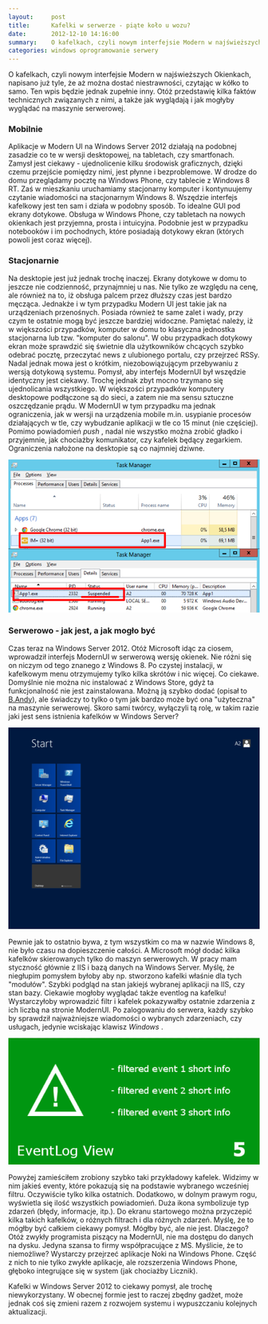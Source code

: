```yaml
---
layout:     post
title:      Kafelki w serwerze - piąte koło u wozu?
date:       2012-12-10 14:16:00
summary:    O kafelkach, czyli nowym interfejsie Modern w najświeższych Okienkach, napisano już tyle, że aż można dostać niestrawności, czytając w kółko to samo. Ten wpis będzie jednak zupełnie inny. Otóż przedstawię kilka faktów technicznych związanych z nimi, a także jak wyglądają i jak mogłyby wyglądać na ma...
categories: windows oprogramowanie serwery
---
```




O kafelkach, czyli nowym interfejsie Modern w najświeższych Okienkach, napisano już tyle, że aż można dostać niestrawności, czytając w kółko to samo. Ten wpis będzie jednak zupełnie inny. Otóż przedstawię kilka faktów technicznych związanych z nimi, a także jak wyglądają i jak mogłyby wyglądać na maszynie serwerowej. 



### Mobilnie



Aplikacje w Modern UI na Windows Server 2012 działają na podobnej zasadzie co te w wersji desktopowej, na tabletach, czy smartfonach. Zamysł jest ciekawy - ujednolicenie kilku środowisk graficznych, dzięki czemu przejście pomiędzy nimi, jest płynne i bezproblemowe. W drodze do domu przeglądamy pocztę na Windows Phone, czy tablecie z Windows 8 RT. Zaś w mieszkaniu uruchamiamy stacjonarny komputer i kontynuujemy czytanie wiadomości na stacjonarnym Windows 8. Wszędzie interfejs kafelkowy jest ten sam i działa w podobny sposób. To idealne GUI pod ekrany dotykowe. Obsługa w Windows Phone, czy tabletach na nowych okienkach jest przyjemna, prosta i intuicyjna. Podobnie jest w przypadku notebooków i im pochodnych, które posiadają dotykowy ekran (których powoli jest coraz więcej). 



### Stacjonarnie



Na desktopie jest już jednak trochę inaczej. Ekrany dotykowe w domu to jeszcze nie codzienność, przynajmniej u nas. Nie tylko ze względu na cenę, ale również na to, iż obsługa palcem przez dłuższy czas jest bardzo męcząca.  Jednakże i w tym przypadku Modern UI jest takie jak na urządzeniach przenośnych. Posiada również te same zalet i wady, przy czym  te ostatnie mogą być jeszcze bardziej widoczne. Pamiętać należy, iż w większości przypadków, komputer w domu to klasyczna jednostka stacjonarna lub tzw. &quot;komputer do salonu&quot;. W obu przypadkach dotykowy ekran może sprawdzić się świetnie dla użytkowników chcących szybko odebrać pocztę, przeczytać news z ulubionego portalu, czy przejrzeć RSSy. Nadal jednak mowa jest o krótkim, niezobowiązującym przebywaniu z wersją dotykową systemu. Pomysł, aby interfejs ModernUI był wszędzie identyczny jest ciekawy. Trochę jednak zbyt mocno trzymano się ujednolicania wszystkiego. W większości przypadków komputery desktopowe podłączone są do sieci, a zatem nie ma sensu sztuczne oszczędzanie prądu. W ModernUI w tym przypadku ma jednak ograniczenia, jak w wersji na urządzenia mobile m.in. usypianie procesów działających w tle, czy wybudzanie aplikacji w tle co 15 minut (nie częściej). Pomimo powiadomień  *push* , nadal nie wszystko można zrobić gładko i przyjemnie, jak chociażby komunikator, czy kafelek będący zegarkiem. Ograniczenia nałożone na desktopie są  co najmniej dziwne.



![desk](https://raw.githubusercontent.com/djfoxer/djfoxer.github.io/master/_img/2012-12-10-_114_/g_-_608x405_-_-_37780x20121209141122_0.png)






### Serwerowo - jak jest, a jak mogło być



Czas teraz na Windows Server 2012. Otóż Microsoft idąc za ciosem, wprowadził interfejs ModernUI w serwerową wersję okienek. Nie różni się on niczym od tego znanego z Windows 8. Po czystej instalacji, w kafelkowym menu otrzymujemy tylko kilka skrótów i nic więcej. Co ciekawe. Domyślnie nie można nic instalować z Windows Store, gdyż ta funkcjonalność nie jest zainstalowana. Możną ją szybko dodać (opisał to [B.Andy](http://www.dobreprogramy.pl/B.Andy/Howto-Windows-Server-Workstation,37579.html)), ale świadczy to tylko o tym jak bardzo może być ona &quot;użyteczna&quot; na maszynie serwerowej. Skoro sami twórcy, wyłączyli tą rolę, w takim razie jaki jest sens istnienia kafelków w Windows Server? 



![desk](https://raw.githubusercontent.com/djfoxer/djfoxer.github.io/master/_img/2012-12-10-_114_/g_-_608x405_-_-_37780x20121209143215_0.png)



Pewnie jak to ostatnio bywa, z tym wszystkim co ma w nazwie Windows 8, nie było czasu na dopieszczenie całości. A Microsoft mógł dodać kilka kafelków skierowanych tylko do maszyn serwerowych. W pracy mam styczność głównie z IIS i bazą danych na Windows Server. Myślę, że niegłupim pomysłem byłoby aby np. stworzono kafelki właśnie dla tych &quot;modułów&quot;. Szybki podgląd na stan jakiejś wybranej aplikacji na IIS, czy stan bazy. Ciekawie mogłoby wyglądać także eventlog na kafelku! Wystarczyłoby wprowadzić filtr i kafelek pokazywałby ostatnie zdarzenia z ich liczbą na stronie ModernUI. Po zalogowaniu do serwera, każdy szybko by sprawdził najważniejsze wiadomości o wybranych zdarzeniach, czy usługach, jedynie wciskając klawisz  *Windows* .




![desk](https://raw.githubusercontent.com/djfoxer/djfoxer.github.io/master/_img/2012-12-10-_114_/g_-_608x405_-_-_37780x20121209153629_0.png)



Powyżej zamieściłem zrobiony szybko taki przykładowy kafelek. Widzimy w nim jakieś eventy, które pokazują się na podstawie wybranego wcześniej filtru. Oczywiście tylko kilka ostatnich. Dodatkowo, w dolnym prawym rogu, wyświetla się ilość wszystkich powiadomień. Duża ikona symbolizuje typ zdarzeń (błędy, informacje, itp.). Do ekranu startowego można przyczepić kilka takich kafelków, o różnych filtrach i dla różnych zdarzeń. Myślę, że to mógłby być całkiem ciekawy pomysł. Mógłby być, ale nie jest. Dlaczego? Otóż zwykły programista piszący na ModernUI,  nie ma dostępu do danych na dysku. Jedyna szansa to firmy współpracujące z  MS. Myślicie, że to niemożliwe? Wystarczy przejrzeć aplikacje Noki na Windows Phone. Część z nich to nie tylko zwykłe aplikacje, ale rozszerzenia Windows Phone, głęboko integrujące się w system (jak chociażby Licznik). 

Kafelki w Windows Server 2012 to ciekawy pomysł, ale trochę niewykorzystany. W obecnej formie jest to raczej zbędny gadżet, może jednak coś się zmieni razem z rozwojem systemu i wypuszczaniu kolejnych aktualizacji. 